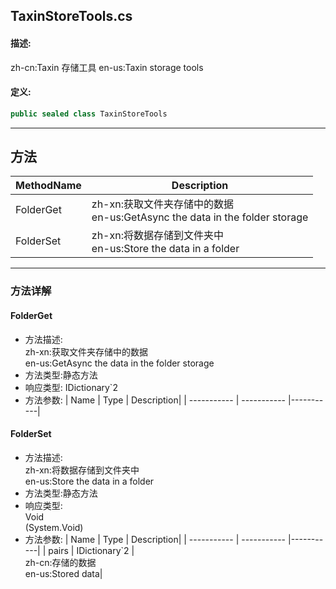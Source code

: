 ## TaxinStoreTools.cs 


#### 描述:


zh-cn:Taxin 存储工具
en-us:Taxin storage tools


#### 定义: 
``` csharp
public sealed class TaxinStoreTools
```
---
## 方法 
| MethodName      | Description | 
| ----------- | ----------- |
| FolderGet | zh-xn:获取文件夹存储中的数据<br>en-us:GetAsync the data in the folder storage |
| FolderSet | zh-xn:将数据存储到文件夹中<br>en-us:Store the data in a folder |
---
### 方法详解 
####  FolderGet
* 方法描述:<br> zh-xn:获取文件夹存储中的数据<br>en-us:GetAsync the data in the folder storage
* 方法类型:静态方法
* 响应类型: IDictionary`2<String>
* 方法参数:
| Name      | Type | Description|
| ----------- | ----------- |-----------|
####  FolderSet
* 方法描述:<br> zh-xn:将数据存储到文件夹中<br>en-us:Store the data in a folder
* 方法类型:静态方法
* 响应类型:<br> Void <br> (System.Void)
* 方法参数:
| Name      | Type | Description|
| ----------- | ----------- |-----------|
| pairs | IDictionary`2<String> |<br> zh-cn:存储的数据<br>en-us:Stored data|
